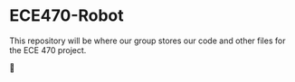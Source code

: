 # ECE470-Robot
This repository will be where our group stores our code and other files for the ECE 470 project.

:robot:
